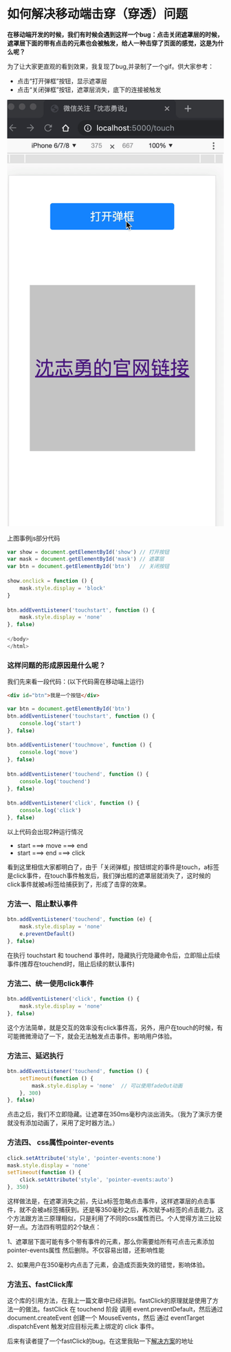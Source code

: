# 如何解决移动端击穿（穿透）问题

**在移动端开发的时候，我们有时候会遇到这样一个bug：点击关闭遮罩层的时候，遮罩层下面的带有点击的元素也会被触发，给人一种击穿了页面的感觉，这是为什么呢？**

为了让大家更直观的看到效果，我复现了bug,并录制了一个gif。供大家参考：

* 点击“打开弹框”按钮，显示遮罩层
* 点击“关闭弹框”按钮，遮罩层消失，底下的连接被触发

![](./111.gif)

上图事例js部分代码

```javascript
var show = document.getElementById('show') // 打开按钮
var mask = document.getElementById('mask') // 遮罩层
var btn = document.getElementById('btn')   // 关闭按钮

show.onclick = function () {
    mask.style.display = 'block'
}

btn.addEventListener('touchstart', function () {
    mask.style.display = 'none'
}, false)

</body>
</html>

```
### 这样问题的形成原因是什么呢？

我们先来看一段代码：(以下代码需在移动端上运行)

```html
<div id="btn">我是一个按钮</div>
```


```javascript
var btn = document.getElementById('btn')
btn.addEventListener('touchstart', function () {
	console.log('start')	
}, false)

btn.addEventListener('touchmove', function () {
    console.log('move')
}, false)

btn.addEventListener('touchend', function () {
    console.log('touchend')
}, false)

btn.addEventListener('click', function () {
    console.log('click')
}, false)

```

以上代码会出现2种运行情况

* start ===> move ===> end
* start ===> end ===> click

看到这里相信大家都明白了，由于「关闭弹框」按钮绑定的事件是touch，a标签是click事件，在touch事件触发后，我们弹出框的遮罩层就消失了，这时候的click事件就被a标签给捕获到了，形成了击穿的效果。

### 方法一、阻止默认事件

```javascript
btn.addEventListener('touchend', function (e) {
    mask.style.display = 'none'
    e.preventDefault()
}, false)
```
在执行 touchstart 和 touchend 事件时，隐藏执行完隐藏命令后，立即阻止后续事件(推荐在touchend时，阻止后续的默认事件)

### 方法二、统一使用click事件

```javascript
btn.addEventListener('click', function () {
    mask.style.display = 'none'
}, false)
```

这个方法简单，就是交互的效率没有click事件高，另外，用户在touch的时候，有可能微微滑动了一下，就会无法触发点击事件。影响用户体验。

### 方法三、延迟执行
```javascript
btn.addEventListener('touchend', function () {
	setTimeout(function () {
        mask.style.display = 'none'  // 可以使用fadeOut动画
    }, 300)
}, false)
```
点击之后，我们不立即隐藏。让遮罩在350ms毫秒内淡出消失。（我为了演示方便就没有添加动画了，采用了定时器方法。）

### 方法四、 css属性pointer-events

```javascript
click.setAttribute('style', 'pointer-events:none')
mask.style.display = 'none'
setTimeout(function () {
    click.setAttribute('style', 'pointer-events:auto')
}, 350)
```
这样做法是，在遮罩消失之前，先让a标签忽略点击事件，这样遮罩层的点击事件，就不会被a标签捕获到。还是等350毫秒之后，再次赋予a标签的点击能力。这个方法跟方法三原理相似，只是利用了不同的css属性而已。个人觉得方法三比较好一点。方法四有明显的2个缺点：

1、遮罩层下面可能有多个带有事件的元素，那么你需要给所有可点击元素添加pointer-events属性 然后删除。不仅容易出错，还影响性能

2、如果用户在350毫秒内点击了元素，会造成页面失效的错觉，影响体验。

### 方法五、fastClick库

这个库的引用方法，在我上一篇文章中已经讲到。fastClick的原理就是使用了方法一的做法。fastClick 在 touchend 阶段 调用 event.preventDefault，然后通过 document.createEvent 创建一个 MouseEvents，然后 通过 event​Target​.dispatch​Event 触发对应目标元素上绑定的 click 事件。

后来有读者提了一个fastClick的bug。在这里我贴一下[解决方案](https://github.com/ftlabs/fastclick/issues/548)的地址

